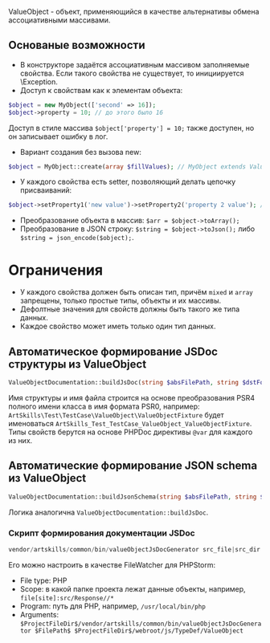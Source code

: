 ValueObject - объект, применяющийся в качестве альтернативы обмена ассоциативными массивами.

## Основаные возможности
* В конструкторе задаётся ассоциативным массивом заполняемые свойства. Если такого свойства не существует, то инициируется \Exception.
* Доступ к свойствам как к элементам объекта: 
```php 
$object = new MyObject(['second' => 16]);
$object->property = 10; // до этого было 16
``` 
Доступ в стиле массива ```$object['property'] = 10;``` также доступен, но он записывает ошибку в лог.
* Вариант создания без вызова new: 
```php
$object = MyObject::create(array $fillValues); // MyObject extends ValueObject
```
* У каждого свойства есть setter, позволяющий делать цепочку присваиваний: 
```php
$object->setProperty1('new value')->setProperty2('property 2 value'); // где имена свойств: property1 и property2 
```
* Преобразование объекта в массив: ```$arr = $object->toArray();```
* Преобразование в JSON строку: ```$string = $object->toJson();``` либо ```$string = json_encode($object);```.

# Ограничения
* У каждого свойства должен быть описан тип, причём `mixed` и `array` запрещены, только простые типы, объекты и их массивы.
* Дефолтные значения для свойств должны быть такого же типа данных.
* Каждое свойство может иметь только один тип данных.

## Автоматическое формирование JSDoc структуры из ValueObject
```php
ValueObjectDocumentation::buildJsDoc(string $absFilePath, string $dstFolder);
```
Имя структуры и имя файла строится на основе преобразования PSR4 полного имени класса в имя формата PSR0, например: ```ArtSkills\Test\TestCase\ValueObject\ValueObjectFixture```
будет именоваться ```ArtSkills_Test_TestCase_ValueObject_ValueObjectFixture```. Типы свойств берутся на основе PHPDoc директивы ```@var``` для каждого из них.

## Автоматические формирование JSON schema из ValueObject
```php
ValueObjectDocumentation::buildJsonSchema(string $absFilePath, string $dstSchemaFolder, string $schemaLocationUrl)
```
Логика аналогична ```ValueObjectDocumentation::buildJsDoc```.

### Скрипт формирования документации JSDoc
```php 
vendor/artskills/common/bin/valueObjectJsDocGenerator src_file|src_dir dst_dir
```
Его можно настроить в качестве FileWatcher для PHPStorm:
* File type: PHP
* Scope: в какой папке проекта лежат данные объекты, например, ```file[site]:src/Response//*```
* Program: путь для PHP, например, ```/usr/local/bin/php```
* Arguments: ```$ProjectFileDir$/vendor/artskills/common/bin/valueObjectJsDocGenerator $FilePath$ $ProjectFileDir$/webroot/js/TypeDef/ValueObject```
